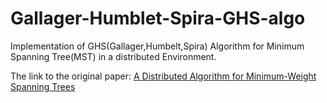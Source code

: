 # Gallager-Humblet-Spira-GHS-algo

Implementation of GHS(Gallager,Humbelt,Spira) Algorithm for Minimum Spanning Tree(MST) in a distributed Environment.

The link to the original paper: [A Distributed Algorithm for Minimum-Weight Spanning Trees ](https://dl.acm.org/doi/pdf/10.1145/357195.357200)
